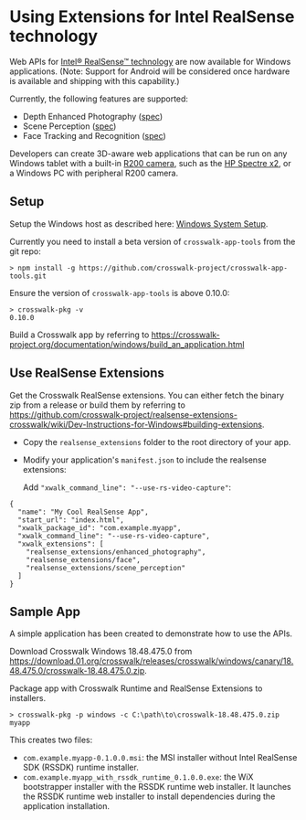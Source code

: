 # Using Extensions for Intel RealSense technology

Web APIs for [Intel® RealSense™ technology](http://www.intel.com/realsense) are now available for Windows applications. (Note: Support for Android will be considered once hardware is available and shipping with this capability.)

Currently, the following features are supported:

* Depth Enhanced Photography ([spec](http://crosswalk-project.github.io/realsense-extensions-crosswalk/spec/depth-enabled-photography.html))
* Scene Perception ([spec](http://crosswalk-project.github.io/realsense-extensions-crosswalk/spec/scene-perception.html))
* Face Tracking and Recognition ([spec](http://crosswalk-project.github.io/realsense-extensions-crosswalk/spec/face.html))

Developers can create 3D-aware web applications that can be run on any Windows tablet with a built-in [R200 camera](https://software.intel.com/en-us/RealSense/R200Camera), such as the [HP Spectre x2](http://store.hp.com/us/en/ContentView?storeId=10151&langId=-1&catalogId=10051&eSpotName=new-detachable), or a Windows PC with peripheral R200 camera.

## Setup

Setup the Windows host as described here: [Windows System Setup](/documentation/windows/windows_host_setup.html).

Currently you need to install a beta version of `crosswalk-app-tools` from the git repo:

    > npm install -g https://github.com/crosswalk-project/crosswalk-app-tools.git

Ensure the version of `crosswalk-app-tools` is above 0.10.0:

    > crosswalk-pkg -v
	0.10.0

Build a Crosswalk app by referring to https://crosswalk-project.org/documentation/windows/build_an_application.html

## Use RealSense Extensions

Get the Crosswalk RealSense extensions. You can either fetch the binary zip from a release or build them by referring to https://github.com/crosswalk-project/realsense-extensions-crosswalk/wiki/Dev-Instructions-for-Windows#building-extensions.

* Copy the `realsense_extensions` folder to the root directory of your app.
* Modify your application's `manifest.json` to include the realsense extensions:

  Add `"xwalk_command_line": "--use-rs-video-capture"`:
    
````
{
  "name": "My Cool RealSense App",
  "start_url": "index.html",
  "xwalk_package_id": "com.example.myapp",
  "xwalk_command_line": "--use-rs-video-capture",
  "xwalk_extensions": [
    "realsense_extensions/enhanced_photography",
    "realsense_extensions/face",
    "realsense_extensions/scene_perception"
  ]
}
````

## Sample App
A simple application has been created to demonstrate how to use the APIs.

Download Crosswalk Windows 18.48.475.0 from https://download.01.org/crosswalk/releases/crosswalk/windows/canary/18.48.475.0/crosswalk-18.48.475.0.zip.

Package app with Crosswalk Runtime and RealSense Extensions to installers.

    > crosswalk-pkg -p windows -c C:\path\to\crosswalk-18.48.475.0.zip myapp

This creates two files:

* `com.example.myapp-0.1.0.0.msi`: the MSI installer without Intel RealSense SDK (RSSDK) runtime installer.
* `com.example.myapp_with_rssdk_runtime_0.1.0.0.exe`: the WiX bootstrapper installer with the RSSDK runtime web installer. It launches the RSSDK runtime web installer to install dependencies during the application installation.

